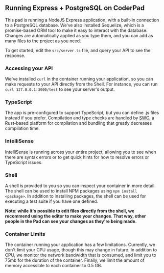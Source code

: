## Running Express + PostgreSQL on CoderPad

This pad is running a NodeJS Express application, with a built-in connection to a PostgreSQL database.  We've also installed Sequelize, which is a promise-based ORM tool to make it easy to interact with the database.  Changes are automatically applied as you type them, and you can add as many files to the project as you need.

To get started, edit the `src/server.ts` file, and query your API to see the response.

### Accessing your API

We've installed `curl` in the container running your application, so you can make requests to your API directly from the Shell.  For instance, you can run `curl 127.0.0.1:3000/test` to see your server's output.

### TypeScript

The app is pre-configured to support TypeScript, but you can define .js files instead if you prefer.  Compilation and type checks are handled by [SWC](https://swc.rs/), a Rust-based platform for compilation and bundling that greatly decreases compilation time.

### IntelliSense

IntelliSense is running across your entire project, allowing you to see when there are syntax errors or to get quick hints for how to resolve errors or TypeScript issues.

### Shell

A shell is provided to you so you can inspect your container in more detail.  The shell can be used to install NPM packages using `npm install <package>`.  In addition to installing packages, the shell can be used for executing a test suite if you have one defined.

**Note: while it's possible to edit files directly from the shell, we recommend using the editor to make your changes.  That way, other people in the Pad can see your changes as they're being made.**

### Container Limits

The container running your application has a few limitations.  Currently, we don't limit your CPU usage, though this may change in future.  In addition to CPU, we monitor the network bandwidth that is consumed, and limit you to 75mb for the duration of the container.  Finally, we limit the amount of memory accessible to each container to 0.5 GB.
